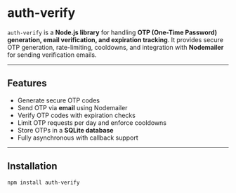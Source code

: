 # auth-verify

`auth-verify` is a **Node.js library** for handling **OTP (One-Time Password) generation, email verification, and expiration tracking**. It provides secure OTP generation, rate-limiting, cooldowns, and integration with **Nodemailer** for sending verification emails.  

---

## Features

- Generate secure OTP codes  
- Send OTP via **email** using Nodemailer  
- Verify OTP codes with expiration checks  
- Limit OTP requests per day and enforce cooldowns  
- Store OTPs in a **SQLite database**  
- Fully asynchronous with callback support  

---

## Installation

```bash
npm install auth-verify
